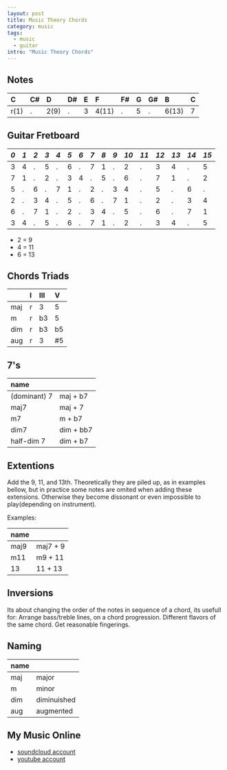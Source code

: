 ```yaml
---
layout: post
title: Music Theory Chords
category: music
tags:
  - music
  - guitar
intro: "Music Theory Chords"
---
```


<link rel="stylesheet" href="/css/cv.css" type="text/css" media="screen, projection" />

## Notes

| C    | C# | D    | D# | E | F     | F# | G | G# | B     | C |
|:--|:--|:--|:--|:--|:--|:--|:--|:--|:--|:--|
| r(1) | .  | 2(9) | .  | 3 | 4(11) | .  | 5 | .  | 6(13) | 7 |

## Guitar Fretboard

|*0*|*1*|*2*|*3*|*4*|*5*|*6*|*7*|*8*|*9*|*10*|*11*|*12*|*13*|*14*|*15*|
|:--|:--|:--|:--|:--|:--|:--|:--|:--|:--|:--|:--|:--|:--|:--|:--|
| 3 | 4 | . | 5 | . | 6 | . | 7 | 1 | . | 2  | .  | 3  | 4  | .  | 5  |  
| 7 | 1 | . | 2 | . | 3 | 4 | . | 5 | . | 6  | .  | 7  | 1  | .  | 2  |  
| 5 | . | 6 | . | 7 | 1 | . | 2 | . | 3 | 4  | .  | 5  | .  | 6  | .  |  
| 2 | . | 3 | 4 | . | 5 | . | 6 | . | 7 | 1  | .  | 2  | .  | 3  | 4  |  
| 6 | . | 7 | 1 | . | 2 | . | 3 | 4 | . | 5  | .  | 6  | .  | 7  | 1  |  
| 3 | 4 | . | 5 | . | 6 | . | 7 | 1 | . | 2  | .  | 3  | 4  | .  | 5  |  

- 2 = 9
- 4 = 11
- 6 = 13


## Chords Triads


|     | I | III | V  |  
|:--   |:-- |:--   |:--  | 
| maj | r | 3   | 5  |  
| m   | r | b3  | 5  |  
| dim | r | b3  | b5 |  
| aug | r | 3   | #5 |  


## 7's

| name         |           |  
|:--            |:--         |  
| (dominant) 7 | maj + b7  |  
| maj7         | maj + 7   |  
| m7           | m + b7    |  
| dim7         | dim + bb7 |  
| half-dim 7   | dim + b7  |  


## Extentions


Add the 9, 11, and 13th. Theoretically they are piled up, as in examples bellow, but in practice some notes are omited when adding these extensions. Otherwise they become dissonant or even impossible to play(depending on instrument). 

Examples:

| name |          |  
|:--|:---        |  
| maj9 | maj7 + 9 |  
| m11  | m9 + 11  |  
| 13   | 11 + 13  |  
 
## Inversions

Its about changing the order of the notes in sequence of a chord, its usefull for:
Arrange bass/treble lines, on a chord progression.
Different flavors of the same chord.
Get reasonable fingerings.

## Naming

| name |        |   
|:--   |:--           |   
| maj | major       |   
| m   | minor       |   
| dim | diminuished |  
| aug | augmented   |  


## My Music Online

- [soundcloud account](https://soundcloud.com/al3x-andr3)
- [youtube account](http://www.youtube.com/user/alexandrenotebook)